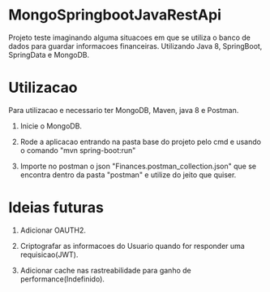 # MongoSpringbootJavaRestApi

Projeto teste imaginando alguma situacoes em que se utiliza o banco de dados para guardar informacoes financeiras.
Utilizando Java 8, SpringBoot, SpringData e MongoDB.

# Utilizacao

Para utilizacao e necessario ter MongoDB, Maven, java 8 e Postman.

1. Inicie o MongoDB.

2. Rode a aplicacao entrando na pasta base do projeto pelo cmd e usando o comando "mvn spring-boot:run"

3. Importe no postman o json "Finances.postman_collection.json" que se encontra dentro da pasta "postman" e utilize do jeito que quiser.

# Ideias futuras

1. Adicionar OAUTH2.

2. Criptografar as informacoes do Usuario quando for responder uma requisicao(JWT).

3. Adicionar cache nas rastreabilidade para ganho de performance(Indefinido).
